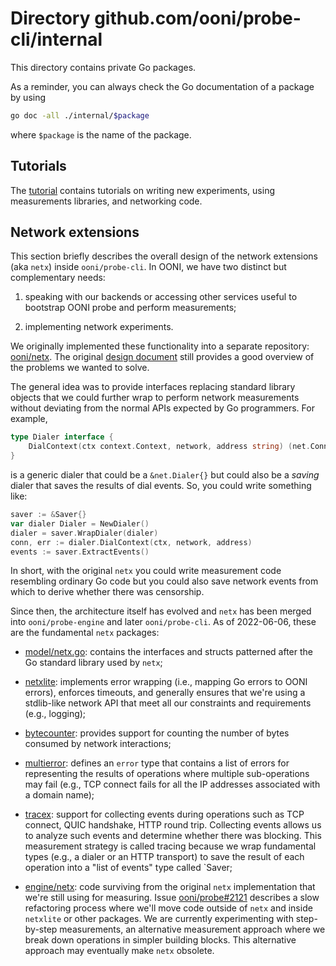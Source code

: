 # Directory github.com/ooni/probe-cli/internal

This directory contains private Go packages.

As a reminder, you can always check the Go documentation of
a package by using

```bash
go doc -all ./internal/$package
```

where `$package` is the name of the package.

## Tutorials

The [tutorial](tutorial) contains tutorials on writing new experiments,
using measurements libraries, and networking code.

## Network extensions

This section briefly describes the overall design of the network
extensions (aka `netx`) inside `ooni/probe-cli`. In OONI, we have
two distinct but complementary needs:

1. speaking with our backends or accessing other services useful
to bootstrap OONI probe and perform measurements;

2. implementing network experiments.

We originally implemented these functionality into a separate
repository: [ooni/netx](https://github.com/ooni/netx). The
original [design document](https://github.com/ooni/netx/blob/master/DESIGN.md)
still provides a good overview of the problems we wanted to solve.

The general idea was to provide interfaces replacing standard library
objects that we could further wrap to perform network measurements without
deviating from the normal APIs expected by Go programmers. For example,

```Go
type Dialer interface {
	DialContext(ctx context.Context, network, address string) (net.Conn, error)
}
```

is a generic dialer that could be a `&net.Dialer{}` but could also be a
*saving* dialer that saves the results of dial events. So, you could write
something like:

```Go
saver := &Saver{}
var dialer Dialer = NewDialer()
dialer = saver.WrapDialer(dialer)
conn, err := dialer.DialContext(ctx, network, address)
events := saver.ExtractEvents()
```

In short, with the original `netx` you could write measurement code
resembling ordinary Go code but you could also save network events
from which to derive whether there was censorship.

Since then, the architecture itself has evolved and `netx` has been
merged into `ooni/probe-engine` and later `ooni/probe-cli`. As of
2022-06-06, these are the fundamental `netx` packages:

- [model/netx.go](model/netx.go): contains the interfaces and structs
patterned after the Go standard library used by `netx`;

- [netxlite](netxlite): implements error wrapping (i.e., mapping
Go errors to OONI errors), enforces timeouts, and generally ensures
that we're using a stdlib-like network API that meet all our
constraints and requirements (e.g., logging);

- [bytecounter](bytecounter): provides support for counting the
number of bytes consumed by network interactions;

- [multierror](multierror): defines an `error` type that contains
a list of errors for representing the results of operations where
multiple sub-operations may fail (e.g., TCP connect fails for
all the IP addresses associated with a domain name);

- [tracex](tracex): support for collecting events during operations
such as TCP connect, QUIC handshake, HTTP round trip. Collecting
events allows us to analyze such events and determine whether there
was blocking. This measurement strategy is called tracing because
we wrap fundamental types (e.g., a dialer or an HTTP transport) to
save the result of each operation into a "list of events" type
called `Saver;

- [engine/netx](engine/netx): code surviving from the original `netx`
implementation that we're still using for measuring. Issue
[ooni/probe#2121](https://github.com/ooni/probe/issues/2121) describes
a slow refactoring process where we'll move code outside of `netx`
and inside `netxlite` or other packages. We are currently experimenting
with step-by-step measurements, an alternative measurement
approach where we break down operations in simpler building blocks. This
alternative approach may eventually make `netx` obsolete.
